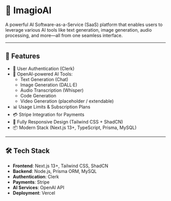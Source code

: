 # 🧠 ImagioAI

A powerful AI Software-as-a-Service (SaaS) platform that enables users to leverage various AI tools like text generation, image generation, audio processing, and more—all from one seamless interface.

---

## 🚀 Features

- 🔐 User Authentication (Clerk)
- 🧠 OpenAI-powered AI Tools:
  - Text Generation (Chat)
  - Image Generation (DALL·E)
  - Audio Transcription (Whisper)
  - Code Generation
  - Video Generation (placeholder / extendable)
- 📊 Usage Limits & Subscription Plans
- 💳 Stripe Integration for Payments
- 📱 Fully Responsive Design (Tailwind CSS + ShadCN)
- 📦 Modern Stack (Next.js 13+, TypeScript, Prisma, MySQL)

---

## 🛠️ Tech Stack

- **Frontend**: Next.js 13+, Tailwind CSS, ShadCN
- **Backend**: Node.js, Prisma ORM, MySQL
- **Authentication**: Clerk
- **Payments**: Stripe
- **AI Services**: OpenAI API
- **Deployment**: Vercel
